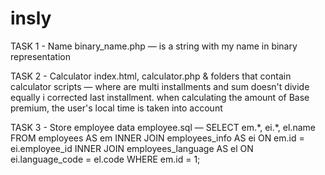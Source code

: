 # insly

TASK 1 - Name
binary_name.php — is a string with my name in binary representation

TASK 2 - Calculator
index.html, calculator.php & folders that contain calculator scripts — where are multi installments and sum doesn't divide equally i corrected last installment. when calculating the amount of Base premium, the user's local time is taken into account

TASK 3 - Store employee data
employee.sql — SELECT em.\*, ei.\*, el.name FROM employees AS em INNER JOIN employees_info AS ei ON em.id = ei.employee_id INNER JOIN employees_language AS el ON ei.language_code = el.code WHERE em.id = 1;
